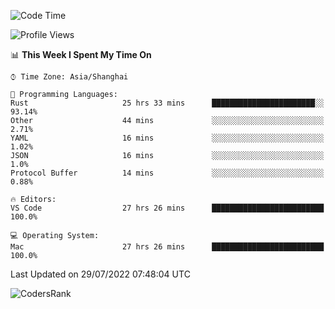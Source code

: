 <!--START_SECTION:waka-->
![Code Time](http://img.shields.io/badge/Code%20Time-1%2C553%20hrs%2024%20mins-blue)

![Profile Views](http://img.shields.io/badge/Profile%20Views-33-blue)

📊 **This Week I Spent My Time On** 

```text
⌚︎ Time Zone: Asia/Shanghai

💬 Programming Languages: 
Rust                     25 hrs 33 mins      ███████████████████████░░   93.14% 
Other                    44 mins             ░░░░░░░░░░░░░░░░░░░░░░░░░   2.71% 
YAML                     16 mins             ░░░░░░░░░░░░░░░░░░░░░░░░░   1.02% 
JSON                     16 mins             ░░░░░░░░░░░░░░░░░░░░░░░░░   1.0% 
Protocol Buffer          14 mins             ░░░░░░░░░░░░░░░░░░░░░░░░░   0.88%

🔥 Editors: 
VS Code                  27 hrs 26 mins      █████████████████████████   100.0%

💻 Operating System: 
Mac                      27 hrs 26 mins      █████████████████████████   100.0%

```


 Last Updated on 29/07/2022 07:48:04 UTC
<!--END_SECTION:waka-->

![CodersRank](https://cr-skills-chart-widget.azurewebsites.net/api/api?username=BugenZhao&padding=16&tooltip=true&branding=false&sort-by-score=true&skills=Rust%2C%20Swift%2C%20C%2C%20TypeScript%2C%20Java%2C%20Go%2C%20Dart%2C%20C%2B%2B%2C%20Python%2C%20Assembly%2C%20Shell%2C%20Kotlin)
